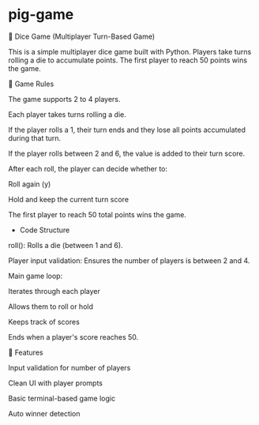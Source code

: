 # pig-game
🎲 Dice Game (Multiplayer Turn-Based Game)

This is a simple multiplayer dice game built with Python. Players take turns rolling a die to accumulate points. The first player to reach 50 points wins the game.

📜 Game Rules

The game supports 2 to 4 players.

Each player takes turns rolling a die.

If the player rolls a 1, their turn ends and they lose all points accumulated during that turn.

If the player rolls between 2 and 6, the value is added to their turn score.

After each roll, the player can decide whether to:

Roll again (y)

Hold and keep the current turn score

The first player to reach 50 total points wins the game.
- Code Structure

roll(): Rolls a die (between 1 and 6).

Player input validation: Ensures the number of players is between 2 and 4.

Main game loop:

Iterates through each player

Allows them to roll or hold

Keeps track of scores

Ends when a player's score reaches 50.

📌 Features

Input validation for number of players

Clean UI with player prompts

Basic terminal-based game logic

Auto winner detection
